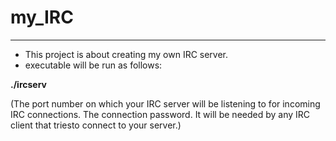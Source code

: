 # my_IRC
---
- This project is about creating my own IRC server.
- executable will be run as follows: 

**./ircserv <port> <password>**

(The port number on which your IRC server will be listening to for incoming IRC connections. 
The connection password. It will be needed by any IRC client that triesto connect to your server.)
